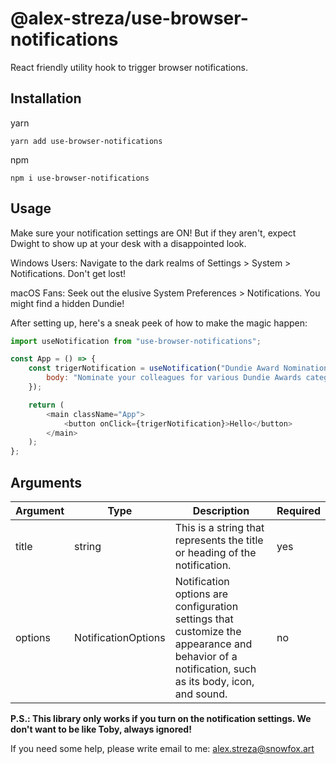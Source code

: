 # @alex-streza/use-browser-notifications

React friendly utility hook to trigger browser notifications.

## Installation

yarn

`yarn add use-browser-notifications`

npm

`npm i use-browser-notifications`

## Usage

Make sure your notification settings are ON! But if they aren't, expect Dwight to show up at your desk with a disappointed look.

Windows Users: Navigate to the dark realms of Settings > System > Notifications. Don't get lost!

macOS Fans: Seek out the elusive System Preferences > Notifications. You might find a hidden Dundie!

After setting up, here's a sneak peek of how to make the magic happen:

```js
import useNotification from "use-browser-notifications";

const App = () => {
	const trigerNotification = useNotification("Dundie Award Nominations", {
		body: "Nominate your colleagues for various Dundie Awards categories. Let's celebrate our exceptional team members!",
	});

	return (
		<main className="App">
			<button onClick={trigerNotification}>Hello</button>
		</main>
	);
};
```

## Arguments

| Argument | Type                | Description                                                                                                                                      | Required |
| -------- | ------------------- | ------------------------------------------------------------------------------------------------------------------------------------------------ | -------- |
| title    | string              | This is a string that represents the title or heading of the notification.                                                                       | yes      |
| options  | NotificationOptions | Notification options are configuration settings that customize the appearance and behavior of a notification, such as its body, icon, and sound. | no       |

**P.S.: This library only works if you turn on the notification settings. We don't want to be like Toby, always ignored!**

If you need some help, please write email to me: <alex.streza@snowfox.art>
